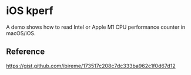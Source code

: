 # iOS kperf

A demo shows how to read Intel or Apple M1 CPU performance counter in macOS/iOS.

## Reference

<https://gist.github.com/ibireme/173517c208c7dc333ba962c1f0d67d12>

